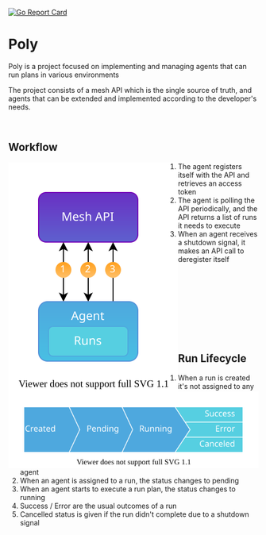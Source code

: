 [![Go Report Card](https://goreportcard.com/badge/github.com/do87/poly/src?1)](https://goreportcard.com/report/github.com/do87/poly/src)

# Poly

Poly is a project focused on implementing and managing agents that can run plans in various environments

The project consists of a mesh API which is the single source of truth, and agents that can be extended and implemented according to the developer's needs.

<br />

## Workflow

<img src="statics/workflow.svg" alt="workflow" align="left">
<span>

1. The agent registers itself with the API and retrieves an access token
2. The agent is polling the API periodically, and the API returns a list of runs it needs to execute
3. When an agent receives a shutdown signal, it makes an API call to deregister itself
</span>
<br><br><br><br><br><br><br><br>

## Run Lifecycle

<img src="statics/lifecycle.svg" alt="lifecycle" align="right">

1. When a run is created it's not assigned to any agent
2. When an agent is assigned to a run, the status changes to pending
3. When an agent starts to execute a run plan, the status changes to running
4. Success / Error are the usual outcomes of a run
5. Cancelled status is given if the run didn't complete due to a shutdown signal
